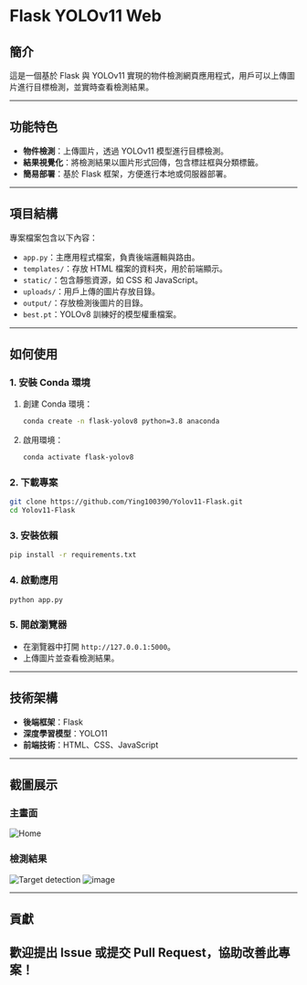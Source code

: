 # Flask YOLOv11 Web

## 簡介

這是一個基於 Flask 與 YOLOv11 實現的物件檢測網頁應用程式，用戶可以上傳圖片進行目標檢測，並實時查看檢測結果。

---

## 功能特色

- **物件檢測**：上傳圖片，透過 YOLOv11 模型進行目標檢測。
- **結果視覺化**：將檢測結果以圖片形式回傳，包含標註框與分類標籤。
- **簡易部署**：基於 Flask 框架，方便進行本地或伺服器部署。

---

## 項目結構

專案檔案包含以下內容：

- `app.py`：主應用程式檔案，負責後端邏輯與路由。
- `templates/`：存放 HTML 檔案的資料夾，用於前端顯示。
- `static/`：包含靜態資源，如 CSS 和 JavaScript。
- `uploads/`：用戶上傳的圖片存放目錄。
- `output/`：存放檢測後圖片的目錄。
- `best.pt`：YOLOv8 訓練好的模型權重檔案。

---

## 如何使用

### 1. 安裝 Conda 環境

1. 創建 Conda 環境：
   ```bash
   conda create -n flask-yolov8 python=3.8 anaconda
   ```
2. 啟用環境：
   ```bash
   conda activate flask-yolov8
   ```

### 2. 下載專案

   ```bash
   git clone https://github.com/Ying100390/Yolov11-Flask.git
   cd Yolov11-Flask
   ```

### 3. 安裝依賴

   ```bash
   pip install -r requirements.txt
   ```

### 4. 啟動應用

   ```bash
   python app.py
   ```

### 5. 開啟瀏覽器

- 在瀏覽器中打開 `http://127.0.0.1:5000`。
- 上傳圖片並查看檢測結果。

---

## 技術架構

- **後端框架**：Flask
- **深度學習模型**：YOLO11
- **前端技術**：HTML、CSS、JavaScript

---

## 截圖展示

### 主畫面
![Home](https://github.com/user-attachments/assets/6e5586fb-a5c6-4301-9d8e-a3112985719d)

### 檢測結果
![Target detection](https://github.com/user-attachments/assets/8611d5c2-3c79-4e5e-83a9-062abfa18dd8)
![image](https://github.com/user-attachments/assets/0bfbf655-7c9b-44e8-8c9d-5a36a087ea83)



---

## 貢獻

歡迎提出 Issue 或提交 Pull Request，協助改善此專案！
---


